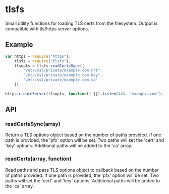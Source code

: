 tlsfs
=====
Small utility functions for loading TLS certs from the filesystem.  Output is
compatible with tls/https server options.

Example
-------
```js
var https = require("https"),
    tlsfs = require("tlsfs"),
    tlsopts = tlsfs.readCertsSync([
        "/etc/ssl/private/example.com.crt",
        "/etc/ssl/private/example.com.key",
        "/etc/ssl/private/example.com.ca"
    ]);

https.createServer(tlsopts, function() {}).listen(443, "example.com");
```

API
---
### readCertsSync(array)
Return a TLS options object based on the number of paths provided.  If one path
is provided, the 'pfx' option will be set.  Two paths will set the 'cert' and
'key' options.  Additional paths will be added to the 'ca' array.

### readCerts(array, function)
Read paths and pass TLS options object to callback based on the number of paths
provided.  If one path is provided, the 'pfx' option will be set.  Two paths
will set the 'cert' and 'key' options.  Additional paths will be added to the
'ca' array.
